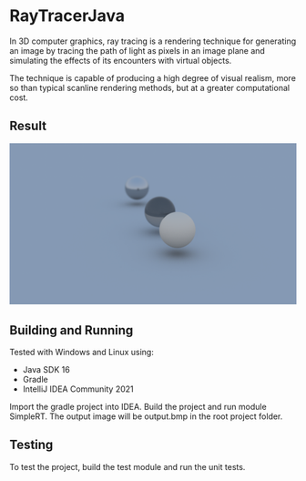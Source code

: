 # RayTracerJava

In 3D computer graphics, ray tracing is a rendering technique for generating an image by tracing the path of light as pixels in an image plane and simulating the effects of its encounters with virtual objects.

The technique is capable of producing a high degree of visual realism, more so than typical scanline rendering methods, but at a greater computational cost.

## Result
   ![Ray Traced Image](output.bmp)

## Building and Running

Tested with Windows and Linux using:

- Java SDK 16
- Gradle
- IntelliJ IDEA Community 2021

Import the gradle project into IDEA. Build the project and run module SimpleRT. The output image will be output.bmp in the root project folder.

## Testing

To test the project, build the test module and run the unit tests.